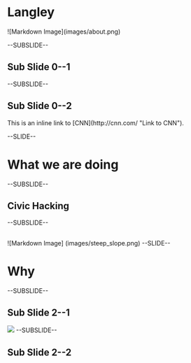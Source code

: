 <!------------------------------------------------------------>
<!-- Topic: xxx -->

<h1>Langley</h1>
![Markdown Image](images/about.png)

--SUBSLIDE--

<h2>Sub Slide 0--1</h2>

--SUBSLIDE--

<h2>Sub Slide 0--2</h2>
This is an inline link to [CNN](http://cnn.com/ "Link to CNN").

<!------------------------------------------------------------>
--SLIDE--
<!-- Topic: yyy -->

<h1>What we are doing</h1>

--SUBSLIDE--

<h2>Civic Hacking</h2>

--SUBSLIDE--


<h2></h2>
![Markdown Image] (images/steep_slope.png)
<!------------------------------------------------------------>
--SLIDE--
<!-- Topic: zzz -->

<h1>Why</h1>

--SUBSLIDE--

<h2>Sub Slide 2--1</h2>
<img src="images/WhidbeyLandslide.jpg” style="max-height: 450px;">
--SUBSLIDE--

<h2>Sub Slide 2--2</h2>